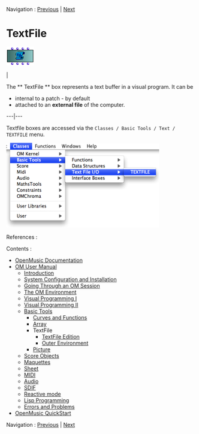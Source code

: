 Navigation : [Previous](ArrayTools "page précédente\(Class-Array
Tools\)") | [Next](TextFileEdition "Next\(TextFile
Edition\)")

# TextFile

![](../res/textfilebox_icon.png)

|

The ** TextFile ** box represents a text buffer in a visual program. It can be

  * internal to a patch - by default
  * attached to an **external file** of the computer.

  
---|---  
  
Textfile boxes are accessed via the `Classes / Basic Tools / Text / TEXTFILE`
menu.

![](../res/textclass.png)

References :

Contents :

  * [OpenMusic Documentation](OM-Documentation)
  * [OM User Manual](OM-User-Manual)
    * [Introduction](00-Contents)
    * [System Configuration and Installation](Installation)
    * [Going Through an OM Session](Goingthrough)
    * [The OM Environment](Environment)
    * [Visual Programming I](BasicVisualProgramming)
    * [Visual Programming II](AdvancedVisualProgramming)
    * [Basic Tools](BasicObjects)
      * [Curves and Functions](CurvesAndFunctions)
      * [Array](ClassArray)
      * TextFile
        * [TextFile Edition](TextFileEdition)
        * [Outer Environment](TextFileEnvironment)
      * [Picture](Picture)
    * [Score Objects](ScoreObjects)
    * [Maquettes](Maquettes)
    * [Sheet](Sheet)
    * [MIDI](MIDI)
    * [Audio](Audio)
    * [SDIF](SDIF)
    * [Reactive mode](Reactive)
    * [Lisp Programming](Lisp)
    * [Errors and Problems](errors)
  * [OpenMusic QuickStart](QuickStart-Chapters)

Navigation : [Previous](ArrayTools "page précédente\(Class-Array
Tools\)") | [Next](TextFileEdition "Next\(TextFile
Edition\)")

